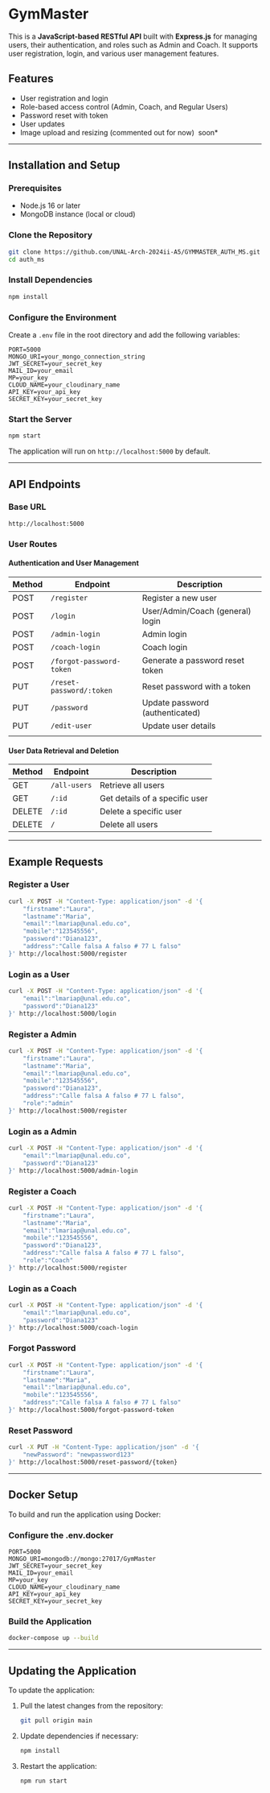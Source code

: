 # GymMaster

This is a **JavaScript-based RESTful API** built with **Express.js** for managing users, their authentication, and roles such as Admin and Coach. It supports user registration, login, and various user management features.

## Features

- User registration and login
- Role-based access control (Admin, Coach, and Regular Users)
- Password reset with token
- User updates
- Image upload and resizing (commented out for now)  soon\*

---

## **Installation and Setup**

### Prerequisites

- Node.js 16 or later
- MongoDB instance (local or cloud)

### Clone the Repository

```bash
git clone https://github.com/UNAL-Arch-2024ii-A5/GYMMASTER_AUTH_MS.git
cd auth_ms
```

### Install Dependencies

```bash
npm install
```

### Configure the Environment

Create a `.env` file in the root directory and add the following variables:

```env
PORT=5000
MONGO_URI=your_mongo_connection_string
JWT_SECRET=your_secret_key
MAIL_ID=your_email
MP=your_key
CLOUD_NAME=your_cloudinary_name
API_KEY=your_api_key
SECRET_KEY=your_secret_key
```

### Start the Server

```bash
npm start
```

The application will run on `http://localhost:5000` by default.

---

## **API Endpoints**

### **Base URL**

`http://localhost:5000`

### **User Routes**

#### **Authentication and User Management**

| Method | Endpoint                 | Description                      |
| ------ | ------------------------ | -------------------------------- |
| POST   | `/register`              | Register a new user              |
| POST   | `/login`                 | User/Admin/Coach (general) login |
| POST   | `/admin-login`           | Admin login                      |
| POST   | `/coach-login`           | Coach login                      |
| POST   | `/forgot-password-token` | Generate a password reset token  |
| PUT    | `/reset-password/:token` | Reset password with a token      |
| PUT    | `/password`              | Update password (authenticated)  |
| PUT    | `/edit-user`             | Update user details              |
|        |                          |                                  |

#### **User Data Retrieval and Deletion**

| Method | Endpoint     | Description                                                         |
| ------ | ------------ | ------------------------------------------------------------------- |
| GET    | `/all-users` | Retrieve all users                                                  |
| GET    | `/:id`       | Get details of a specific user                                      |
| DELETE | `/:id`       | Delete a specific user                                              |
| DELETE | `/`          | Delete all users                                                    |

---

## **Example Requests**

### **Register a User**

```bash
curl -X POST -H "Content-Type: application/json" -d '{
    "firstname":"Laura",
    "lastname":"Maria",
    "email":"lmariap@unal.edu.co",
    "mobile":"123545556",
    "password":"Diana123",
    "address":"Calle falsa A falso # 77 L falso"
}' http://localhost:5000/register
```

### **Login as a User**

```bash
curl -X POST -H "Content-Type: application/json" -d '{
    "email":"lmariap@unal.edu.co",
    "password":"Diana123"
}' http://localhost:5000/login
```

### **Register a Admin**

```bash
curl -X POST -H "Content-Type: application/json" -d '{
    "firstname":"Laura",
    "lastname":"Maria",
    "email":"lmariap@unal.edu.co",
    "mobile":"123545556",
    "password":"Diana123",
    "address":"Calle falsa A falso # 77 L falso",
    "role":"admin"
}' http://localhost:5000/register
```

### **Login as a Admin**

```bash
curl -X POST -H "Content-Type: application/json" -d '{
    "email":"lmariap@unal.edu.co",
    "password":"Diana123"
}' http://localhost:5000/admin-login
```

### **Register a Coach**

```bash
curl -X POST -H "Content-Type: application/json" -d '{
    "firstname":"Laura",
    "lastname":"Maria",
    "email":"lmariap@unal.edu.co",
    "mobile":"123545556",
    "password":"Diana123",
    "address":"Calle falsa A falso # 77 L falso",
    "role":"Coach"
}' http://localhost:5000/register
```

### **Login as a Coach**

```bash
curl -X POST -H "Content-Type: application/json" -d '{
    "email":"lmariap@unal.edu.co",
    "password":"Diana123"
}' http://localhost:5000/coach-login
```

### **Forgot Password**

```bash
curl -X POST -H "Content-Type: application/json" -d '{
    "firstname":"Laura",
    "lastname":"Maria",
    "email":"lmariap@unal.edu.co",
    "mobile":"123545556",
    "address":"Calle falsa A falso # 77 L falso"
}' http://localhost:5000/forgot-password-token
```

### **Reset Password**

```bash
curl -X PUT -H "Content-Type: application/json" -d '{
    "newPassword": "newpassword123"
}' http://localhost:5000/reset-password/{token}
```

---

## **Docker Setup**

To build and run the application using Docker:

### Configure the .env.docker

```env
PORT=5000
MONGO_URI=mongodb://mongo:27017/GymMaster
JWT_SECRET=your_secret_key
MAIL_ID=your_email
MP=your_key
CLOUD_NAME=your_cloudinary_name
API_KEY=your_api_key
SECRET_KEY=your_secret_key
```


### Build the Application

```bash
docker-compose up --build 
```

---

## **Updating the Application**

To update the application:

1. Pull the latest changes from the repository:
   ```bash
   git pull origin main
   ```
2. Update dependencies if necessary:
   ```bash
   npm install
   ```
3. Restart the application:
   ```bash
   npm run start
   ```

